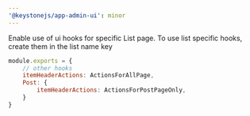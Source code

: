 ```yaml
---
'@keystonejs/app-admin-ui': minor
---
```


Enable use of ui hooks for specific List page. To use list specific hooks, create them in the list name key

```js
module.exports = {
    // other hooks
    itemHeaderActions: ActionsForAllPage,
    Post: {
        itemHeaderActions: ActionsForPostPageOnly,
    }
}
```

